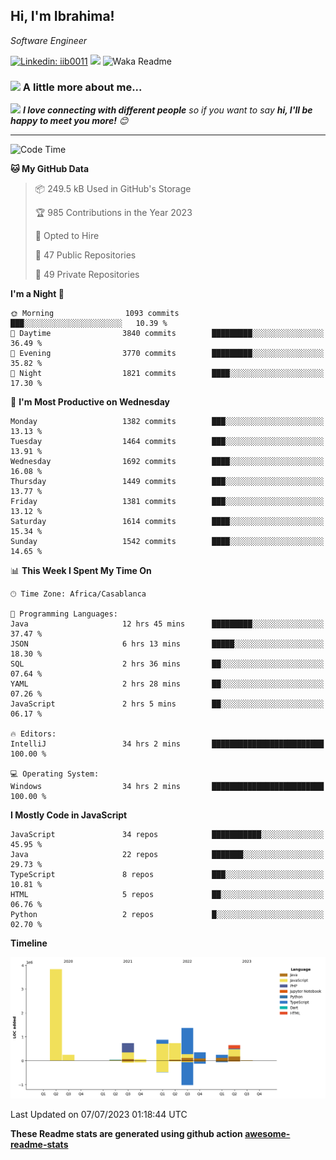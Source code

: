 <h2>Hi, I'm Ibrahima! </h2>
<p><em>Software Engineer 
</em></p>


[![Linkedin: iib0011](https://img.shields.io/badge/-iib0011-blue?style=flat-square&logo=Linkedin&logoColor=white&link=https://www.linkedin.com/in/iib0011/)](https://www.linkedin.com/in/iib0011/)
![](https://visitor-badge.glitch.me/badge?page_id=iib0011)
![Waka Readme](https://github.com/iib0011/iib0011/workflows/Waka%20Readme/badge.svg)


### <img src="https://media.giphy.com/media/VgCDAzcKvsR6OM0uWg/giphy.gif" width="50"> A little more about me...  


<img src="https://media.giphy.com/media/LnQjpWaON8nhr21vNW/giphy.gif" width="60"> <em><b>I love connecting with different people</b> so if you want to say <b>hi, I'll be happy to meet you more!</b> 😊</em>

---
<!--START_SECTION:waka-->
![Code Time](http://img.shields.io/badge/Code%20Time-2%2C311%20hrs%2028%20mins-blue)

**🐱 My GitHub Data** 

> 📦 249.5 kB Used in GitHub's Storage 
 > 
> 🏆 985 Contributions in the Year 2023
 > 
> 💼 Opted to Hire
 > 
> 📜 47 Public Repositories 
 > 
> 🔑 49 Private Repositories 
 > 
**I'm a Night 🦉** 

```text
🌞 Morning                1093 commits        ███░░░░░░░░░░░░░░░░░░░░░░   10.39 % 
🌆 Daytime                3840 commits        █████████░░░░░░░░░░░░░░░░   36.49 % 
🌃 Evening                3770 commits        █████████░░░░░░░░░░░░░░░░   35.82 % 
🌙 Night                  1821 commits        ████░░░░░░░░░░░░░░░░░░░░░   17.30 % 
```
📅 **I'm Most Productive on Wednesday** 

```text
Monday                   1382 commits        ███░░░░░░░░░░░░░░░░░░░░░░   13.13 % 
Tuesday                  1464 commits        ███░░░░░░░░░░░░░░░░░░░░░░   13.91 % 
Wednesday                1692 commits        ████░░░░░░░░░░░░░░░░░░░░░   16.08 % 
Thursday                 1449 commits        ███░░░░░░░░░░░░░░░░░░░░░░   13.77 % 
Friday                   1381 commits        ███░░░░░░░░░░░░░░░░░░░░░░   13.12 % 
Saturday                 1614 commits        ████░░░░░░░░░░░░░░░░░░░░░   15.34 % 
Sunday                   1542 commits        ████░░░░░░░░░░░░░░░░░░░░░   14.65 % 
```


📊 **This Week I Spent My Time On** 

```text
🕑︎ Time Zone: Africa/Casablanca

💬 Programming Languages: 
Java                     12 hrs 45 mins      █████████░░░░░░░░░░░░░░░░   37.47 % 
JSON                     6 hrs 13 mins       █████░░░░░░░░░░░░░░░░░░░░   18.30 % 
SQL                      2 hrs 36 mins       ██░░░░░░░░░░░░░░░░░░░░░░░   07.64 % 
YAML                     2 hrs 28 mins       ██░░░░░░░░░░░░░░░░░░░░░░░   07.26 % 
JavaScript               2 hrs 5 mins        ██░░░░░░░░░░░░░░░░░░░░░░░   06.17 % 

🔥 Editors: 
IntelliJ                 34 hrs 2 mins       █████████████████████████   100.00 % 

💻 Operating System: 
Windows                  34 hrs 2 mins       █████████████████████████   100.00 % 
```

**I Mostly Code in JavaScript** 

```text
JavaScript               34 repos            ███████████░░░░░░░░░░░░░░   45.95 % 
Java                     22 repos            ███████░░░░░░░░░░░░░░░░░░   29.73 % 
TypeScript               8 repos             ███░░░░░░░░░░░░░░░░░░░░░░   10.81 % 
HTML                     5 repos             ██░░░░░░░░░░░░░░░░░░░░░░░   06.76 % 
Python                   2 repos             █░░░░░░░░░░░░░░░░░░░░░░░░   02.70 % 
```



**Timeline**

![Lines of Code chart](https://raw.githubusercontent.com/iib0011/iib0011/master/assets/bar_graph.png)


 Last Updated on 07/07/2023 01:18:44 UTC
<!--END_SECTION:waka-->

**These Readme stats are generated using github action [awesome-readme-stats](https://github.com/iib0011/waka-readme-stats)**
